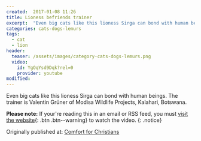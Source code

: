 ```yaml
---
created:  2017-01-08 11:26  
title: Lioness befriends trainer
excerpt:  "Even big cats like this lioness Sirga can bond with human beings.  The trainer is Valentin Grüner of Modisa Wildlife Projects, Kalahari, Botswana."
categories: cats-dogs-lemurs
tags: 
  - cat
  - lion
header:
  teaser: /assets/images/category-cats-dogs-lemurs.png
  video:
    id: YgOqYsd9Dqk?rel=0
    provider: youtube
modified:  
---
```


Even big cats like this lioness Sirga can bond with human beings.  The trainer is Valentin Grüner of Modisa Wildlife Projects, Kalahari, Botswana.

**Please note:** If your're reading this in an email or RSS feed, you must [visit the website](/cats-dogs-lemurs/lioness-befriends-trainer/){: .btn .btn--warning} to watch the video.
{: .notice}

<div>Originally published at: <a href='http://www.alecsatin.com/'>Comfort for Christians</a></div>

